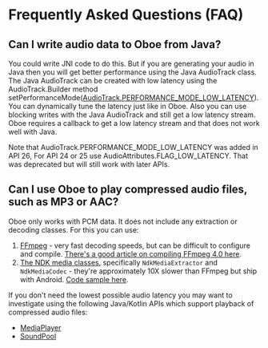 # Frequently Asked Questions (FAQ)

## Can I write audio data to Oboe from Java?

You could write JNI code to do this. But if you are generating your audio in Java then
you will get better performance using the Java AudioTrack class. The Java AudioTrack can be 
created with low latency using the AudioTrack.Builder method 
setPerformanceMode([AudioTrack.PERFORMANCE_MODE_LOW_LATENCY](https://developer.android.com/reference/android/media/AudioTrack#PERFORMANCE_MODE_LOW_LATENCY)).
You can dynamically tune the latency just like in Oboe.
Also you can use blocking writes with the Java AudioTrack and still get a low latency stream.
Oboe requires a callback to get a low latency stream and that does not work well with Java.

Note that AudioTrack.PERFORMANCE_MODE_LOW_LATENCY was added in API 26, For API 24 or 25 use AudioAttributes.FLAG_LOW_LATENCY. That was deprecated but will still work with later APIs.

## Can I use Oboe to play compressed audio files, such as MP3 or AAC?

Oboe only works with PCM data. It does not include any extraction or decoding classes. For this you can use:

1) [FFmpeg](https://www.ffmpeg.org/) - very fast decoding speeds, but can be difficult to configure and compile. [There's a good article on compiling FFmpeg 4.0 here](https://medium.com/@karthikcodes1999/cross-compiling-ffmpeg-4-0-for-android-b988326f16f2).
2) [The NDK media classes](https://developer.android.com/ndk/reference/group/media), specifically `NdkMediaExtractor` and `NdkMediaCodec` - they're approximately 10X slower than FFmpeg but ship with Android. [Code sample here](https://github.com/googlesamples/android-ndk/tree/master/native-codec). 

If you don't need the lowest possible audio latency you may want to investigate using the following Java/Kotlin APIs which support playback of compressed audio files: 

- [MediaPlayer](https://developer.android.com/reference/android/media/MediaPlayer)
- [SoundPool](https://developer.android.com/reference/android/media/SoundPool)
